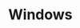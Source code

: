 # Windows

### &#x20;<a href="#local-deployment" id="local-deployment"></a>

### &#x20;<a href="#local-deployment" id="local-deployment"></a>

